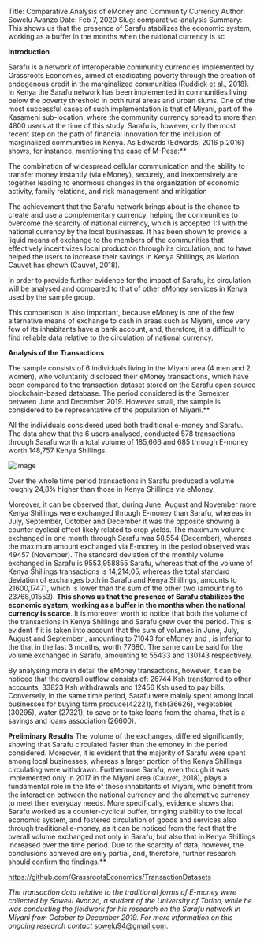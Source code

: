 Title: Comparative Analysis of eMoney and Community Currency
Author: Sowelu Avanzo
Date: Feb 7, 2020
Slug: comparative-analysis
Summary: This shows us that the presence of Sarafu stabilizes the economic system, working as a buffer in the months when the national currency is sc

**Introduction**

Sarafu is a network of interoperable community currencies implemented by
Grassroots Economics, aimed at eradicating poverty through the creation
of endogenous credit in the marginalized communities (Ruddick et al.,
2018). In Kenya the Sarafu network has been implemented in communities
living below the poverty threshold in both rural areas and urban slums.
One of the most successful cases of such implementation is that of
Miyani, part of the Kasameni sub-location, where the community currency
spread to more than 4800 users at the time of this study. Sarafu is,
however, only the most recent step on the path of financial innovation
for the inclusion of marginalized communities in Kenya. As Edwards
(Edwards, 2016 p.2016) shows, for instance, mentioning the case of
M-Pesa:\*\*

The combination of widespread cellular communication and the ability to
transfer money instantly (via eMoney), securely, and inexpensively are
together leading to enormous changes in the organization of economic
activity, family relations, and risk management and mitigation

The achievement that the Sarafu network brings about is the chance to
create and use a complementary currency, helping the communities to
overcome the scarcity of national currency, which is accepted 1:1 with
the national currency by the local businesses. It has been shown to
provide a liquid means of exchange to the members of the communities
that effectively incentivizes local production through its circulation,
and to have helped the users to increase their savings in Kenya
Shillings, as Marion Cauvet has shown (Cauvet, 2018).

In order to provide further evidence for the impact of Sarafu, its
circulation will be analysed and compared to that of other eMoney
services in Kenya used by the sample group.

This comparison is also important, because eMoney is one of the few
alternative means of exchange to cash in areas such as Miyani, since
very few of its inhabitants have a bank account, and, therefore, it is
difficult to find reliable data relative to the circulation of national
currency.

**Analysis of the Transactions**

The sample consists of 6 individuals living in the Miyani area (4 men
and 2 women), who voluntarily disclosed their eMoney transactions, which
have been compared to the transaction dataset stored on the Sarafu open
source blockchain-based database. The period considered is the Semester
between June and December 2019. However small, the sample is considered
to be representative of the population of Miyani.\*\*

All the individuals considered used both traditional e-money and Sarafu.
The data show that the 6 users analysed, conducted 578 transactions
through Sarafu worth a total volume of 185,666 and 685 through E-money
worth 148,757 Kenya Shillings.

![image](images/blog/comparative-analysis1.webp)

Over the whole time period transactions in Sarafu produced a volume
roughly 24,8% higher than those in Kenya Shillings via eMoney.

Moreover, it can be observed that, during June, August and November more
Kenya Shillings were exchanged through E-money than Sarafu, whereas in
July, September, October and December it was the opposite showing a
counter cyclical effect likely related to crop yields. The maximum
volume exchanged in one month through Sarafu was 58,554 (December),
whereas the maximum amount exchanged via E-money in the period observed
was 49457 (November). The standard deviation of the monthly volume
exchanged in Sarafu is 9553,958855 Sarafu, whereas that of the volume of
Kenya Shillings transactions is 14,214,05, whereas the total standard
deviation of exchanges both in Sarafu and Kenya Shillings, amounts to
21600,17471, which is lower than the sum of the other two (amounting to
23768,01553). **This shows us that the presence of Sarafu stabilizes the
economic system, working as a buffer in the months when the national
currency is scarce**. It is moreover worth to notice that both the
volume of the transactions in Kenya Shillings and Sarafu grew over the
period. This is evident if it is taken into account that the sum of
volumes in June, July, August and September , amounting to 71043 for
eMoney and , is inferior to the that in the last 3 months, worth 77680.
The same can be said for the volume exchanged in Sarafu, amounting to
55433 and 130143 respectively.

By analysing more in detail the eMoney transactions, however, it can be
noticed that the overall outflow consists of: 26744 Ksh transferred to
other accounts, 33823 Ksh withdrawals and 12456 Ksh used to pay bills.
Conversely, in the same time period, Sarafu were mainly spent among
local businesses for buying farm produce(42221), fish(36626), vegetables
(30295), water (27321), to save or to take loans from the chama, that is
a savings and loans association (26600).

**Preliminary Results** The volume of the exchanges, differed
significantly, showing that Sarafu circulated faster than the emoney in
the period considered. Moreover, it is evident that the majority of
Sarafu were spent among local businesses, whereas a larger portion of
the Kenya Shillings circulating were withdrawn. Furthermore Sarafu, even
though it was implemented only in 2017 in the Miyani area (Cauvet,
2018), plays a fundamental role in the life of these inhabitants of
Miyani, who benefit from the interaction between the national currency
and the alternative currency to meet their everyday needs. More
specifically, evidence shows that Sarafu worked as a counter-cyclical
buffer, bringing stability to the local economic system, and fostered
circulation of goods and services also through traditional e-money, as
it can be noticed from the fact that the overall volume exchanged not
only in Sarafu, but also that in Kenya Shillings increased over the time
period. Due to the scarcity of data, however, the conclusions achieved
are only partial, and, therefore, further research should confirm the
findings.\*\*

<https://github.com/GrassrootsEconomics/TransactionDatasets>

_The transaction data relative to the traditional forms of E-money were
collected by Sowelu Avanzo, a student of the University of Torino, while
he was conducting the fieldwork for his research on the Sarafu network
in Miyani from October to December 2019. For more information on this
ongoing research contact_ <sowelu94@gmail.com>.

